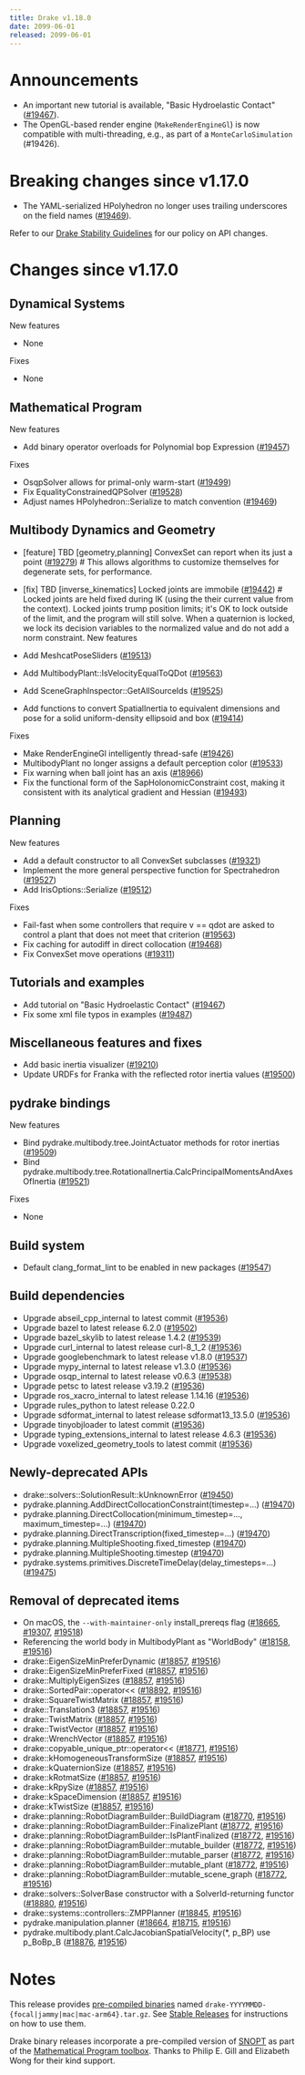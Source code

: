 ```yaml
---
title: Drake v1.18.0
date: 2099-06-01
released: 2099-06-01
---
```


# Announcements

* An important new tutorial is available, "Basic Hydroelastic Contact"
  ([#19467][_#19467]).
* The OpenGL-based render engine (`MakeRenderEngineGl`) is now compatible with
  multi-threading, e.g., as part of a `MonteCarloSimulation` (#19426).

# Breaking changes since v1.17.0

* The YAML-serialized HPolyhedron no longer uses trailing underscores on the
  field names ([#19469][_#19469]).

Refer to our [Drake Stability Guidelines](/stable.html) for our policy
on API changes.

# Changes since v1.17.0

## Dynamical Systems

<!-- <relnotes for systems go here> -->

New features

* None

Fixes

* None

## Mathematical Program

<!-- <relnotes for solvers go here> -->

New features

* Add binary operator overloads for Polynomial bop Expression ([#19457][_#19457])

Fixes

* OsqpSolver allows for primal-only warm-start ([#19499][_#19499])
* Fix EqualityConstrainedQPSolver ([#19528][_#19528])
* Adjust names HPolyhedron::Serialize to match convention ([#19469][_#19469])

## Multibody Dynamics and Geometry

<!-- <relnotes for geometry,multibody go here> -->

* [feature] TBD [geometry,planning] ConvexSet can report when its just a point ([#19279][_#19279])  # This allows algorithms to customize themselves for degenerate sets, for performance.
* [fix] TBD [inverse_kinematics] Locked joints are immobile ([#19442][_#19442])  # Locked joints are held fixed during IK (using the their current value from the context). Locked joints trump position limits; it's OK to lock outside of the limit, and the program will still solve. When a quaternion is locked, we lock its decision variables to the normalized value and do not add a norm constraint.
New features

* Add MeshcatPoseSliders ([#19513][_#19513])
* Add MultibodyPlant::IsVelocityEqualToQDot ([#19563][_#19563])
* Add SceneGraphInspector::GetAllSourceIds ([#19525][_#19525])
* Add functions to convert SpatialInertia to equivalent dimensions and pose for a solid uniform-density ellipsoid and box ([#19414][_#19414])

Fixes

* Make RenderEngineGl intelligently thread-safe ([#19426][_#19426])
* MultibodyPlant no longer assigns a default perception color ([#19533][_#19533])
* Fix warning when ball joint has an axis ([#18966][_#18966])
* Fix the functional form of the SapHolonomicConstraint cost, making it consistent with its analytical gradient and Hessian ([#19493][_#19493])

## Planning

<!-- <relnotes for planning go here> -->

New features

* Add a default constructor to all ConvexSet subclasses ([#19321][_#19321])
* Implement the more general perspective function for Spectrahedron ([#19527][_#19527])
* Add IrisOptions::Serialize ([#19512][_#19512])

Fixes

* Fail-fast when some controllers that require v == qdot are asked to control a plant that does not meet that criterion ([#19563][_#19563])
* Fix caching for autodiff in direct collocation ([#19468][_#19468])
* Fix ConvexSet move operations ([#19311][_#19311])

## Tutorials and examples

<!-- <relnotes for examples,tutorials go here> -->

* Add tutorial on "Basic Hydroelastic Contact" ([#19467][_#19467])
* Fix some xml file typos in examples ([#19487][_#19487])

## Miscellaneous features and fixes

<!-- <relnotes for common,math,lcm,lcmtypes,manipulation,perception,visualization go here> -->

* Add basic inertia visualizer ([#19210][_#19210])
* Update URDFs for Franka with the reflected rotor inertia values ([#19500][_#19500])

## pydrake bindings

<!-- <relnotes for bindings go here> -->

New features

* Bind pydrake.multibody.tree.JointActuator methods for rotor inertias  ([#19509][_#19509])
* Bind pydrake.multibody.tree.RotationalInertia.CalcPrincipalMomentsAndAxesOfInertia ([#19521][_#19521])

Fixes

* None

## Build system

<!-- <relnotes for cmake,doc,setup,third_party,tools go here> -->

* Default clang_format_lint to be enabled in new packages ([#19547][_#19547])

## Build dependencies

<!-- <relnotes for workspace go here> -->

* Upgrade abseil_cpp_internal to latest commit ([#19536][_#19536])
* Upgrade bazel to latest release 6.2.0 ([#19502][_#19502])
* Upgrade bazel_skylib to latest release 1.4.2 ([#19539][_#19539])
* Upgrade curl_internal to latest release curl-8_1_2 ([#19536][_#19536])
* Upgrade googlebenchmark to latest release v1.8.0 ([#19537][_#19537])
* Upgrade mypy_internal to latest release v1.3.0 ([#19536][_#19536])
* Upgrade osqp_internal to latest release v0.6.3 ([#19538][_#19538])
* Upgrade petsc to latest release v3.19.2 ([#19536][_#19536])
* Upgrade ros_xacro_internal to latest release 1.14.16 ([#19536][_#19536])
* Upgrade rules_python to latest release 0.22.0
* Upgrade sdformat_internal to latest release sdformat13_13.5.0 ([#19536][_#19536])
* Upgrade tinyobjloader to latest commit ([#19536][_#19536])
* Upgrade typing_extensions_internal to latest release 4.6.3 ([#19536][_#19536])
* Upgrade voxelized_geometry_tools to latest commit ([#19536][_#19536])

## Newly-deprecated APIs

* drake::solvers::SolutionResult::kUnknownError ([#19450][_#19450])
* pydrake.planning.AddDirectCollocationConstraint(timestep=...) ([#19470][_#19470])
* pydrake.planning.DirectCollocation(minimum_timestep=..., maximum_timestep=...) ([#19470][_#19470])
* pydrake.planning.DirectTranscription(fixed_timestep=...) ([#19470][_#19470])
* pydrake.planning.MultipleShooting.fixed_timestep ([#19470][_#19470])
* pydrake.planning.MultipleShooting.timestep ([#19470][_#19470])
* pydrake.systems.primitives.DiscreteTimeDelay(delay_timesteps=...)  ([#19475][_#19475])

## Removal of deprecated items

* On macOS, the `--with-maintainer-only` install_prereqs flag ([#18665][_#18665], [#19307][_#19307], [#19518][_#19518])
* Referencing the world body in MultibodyPlant as "WorldBody" ([#18158][_#18158], [#19516][_#19516])
* drake::EigenSizeMinPreferDynamic ([#18857][_#18857], [#19516][_#19516])
* drake::EigenSizeMinPreferFixed ([#18857][_#18857], [#19516][_#19516])
* drake::MultiplyEigenSizes ([#18857][_#18857], [#19516][_#19516])
* drake::SortedPair::operator<< ([#18892][_#18892], [#19516][_#19516])
* drake::SquareTwistMatrix ([#18857][_#18857], [#19516][_#19516])
* drake::Translation3 ([#18857][_#18857], [#19516][_#19516])
* drake::TwistMatrix ([#18857][_#18857], [#19516][_#19516])
* drake::TwistVector ([#18857][_#18857], [#19516][_#19516])
* drake::WrenchVector ([#18857][_#18857], [#19516][_#19516])
* drake::copyable_unique_ptr::operator<< ([#18771][_#18771], [#19516][_#19516])
* drake::kHomogeneousTransformSize ([#18857][_#18857], [#19516][_#19516])
* drake::kQuaternionSize ([#18857][_#18857], [#19516][_#19516])
* drake::kRotmatSize ([#18857][_#18857], [#19516][_#19516])
* drake::kRpySize ([#18857][_#18857], [#19516][_#19516])
* drake::kSpaceDimension ([#18857][_#18857], [#19516][_#19516])
* drake::kTwistSize ([#18857][_#18857], [#19516][_#19516])
* drake::planning::RobotDiagramBuilder::BuildDiagram ([#18770][_#18770], [#19516][_#19516])
* drake::planning::RobotDiagramBuilder::FinalizePlant ([#18772][_#18772], [#19516][_#19516]) 
* drake::planning::RobotDiagramBuilder::IsPlantFinalized ([#18772][_#18772], [#19516][_#19516]) 
* drake::planning::RobotDiagramBuilder::mutable_builder ([#18772][_#18772], [#19516][_#19516]) 
* drake::planning::RobotDiagramBuilder::mutable_parser ([#18772][_#18772], [#19516][_#19516]) 
* drake::planning::RobotDiagramBuilder::mutable_plant ([#18772][_#18772], [#19516][_#19516]) 
* drake::planning::RobotDiagramBuilder::mutable_scene_graph ([#18772][_#18772], [#19516][_#19516]) 
* drake::solvers::SolverBase constructor with a SolverId-returning functor ([#18880][_#18880], [#19516][_#19516])
* drake::systems::controllers::ZMPPlanner ([#18845][_#18845], [#19516][_#19516])
* pydrake.manipulation.planner ([#18664][_#18664], [#18715][_#18715], [#19516][_#19516])
* pydrake.multibody.plant.CalcJacobianSpatialVelocity(*, p_BP) use p_BoBp_B ([#18876][_#18876], [#19516][_#19516])

# Notes


This release provides [pre-compiled binaries](https://github.com/RobotLocomotion/drake/releases/tag/v1.18.0) named
``drake-YYYYMMDD-{focal|jammy|mac|mac-arm64}.tar.gz``. See [Stable Releases](/from_binary.html#stable-releases) for instructions on how to use them.

Drake binary releases incorporate a pre-compiled version of [SNOPT](https://ccom.ucsd.edu/~optimizers/solvers/snopt/) as part of the
[Mathematical Program toolbox](https://drake.mit.edu/doxygen_cxx/group__solvers.html). Thanks to
Philip E. Gill and Elizabeth Wong for their kind support.

<!-- <begin issue links> -->
[_#18158]: https://github.com/RobotLocomotion/drake/pull/18158
[_#18664]: https://github.com/RobotLocomotion/drake/pull/18664
[_#18665]: https://github.com/RobotLocomotion/drake/pull/18665
[_#18715]: https://github.com/RobotLocomotion/drake/pull/18715
[_#18770]: https://github.com/RobotLocomotion/drake/pull/18770
[_#18771]: https://github.com/RobotLocomotion/drake/pull/18771
[_#18772]: https://github.com/RobotLocomotion/drake/pull/18772
[_#18845]: https://github.com/RobotLocomotion/drake/pull/18845
[_#18857]: https://github.com/RobotLocomotion/drake/pull/18857
[_#18876]: https://github.com/RobotLocomotion/drake/pull/18876
[_#18880]: https://github.com/RobotLocomotion/drake/pull/18880
[_#18892]: https://github.com/RobotLocomotion/drake/pull/18892
[_#18966]: https://github.com/RobotLocomotion/drake/pull/18966
[_#19210]: https://github.com/RobotLocomotion/drake/pull/19210
[_#19279]: https://github.com/RobotLocomotion/drake/pull/19279
[_#19307]: https://github.com/RobotLocomotion/drake/pull/19307
[_#19311]: https://github.com/RobotLocomotion/drake/pull/19311
[_#19321]: https://github.com/RobotLocomotion/drake/pull/19321
[_#19414]: https://github.com/RobotLocomotion/drake/pull/19414
[_#19426]: https://github.com/RobotLocomotion/drake/pull/19426
[_#19442]: https://github.com/RobotLocomotion/drake/pull/19442
[_#19450]: https://github.com/RobotLocomotion/drake/pull/19450
[_#19457]: https://github.com/RobotLocomotion/drake/pull/19457
[_#19467]: https://github.com/RobotLocomotion/drake/pull/19467
[_#19468]: https://github.com/RobotLocomotion/drake/pull/19468
[_#19469]: https://github.com/RobotLocomotion/drake/pull/19469
[_#19470]: https://github.com/RobotLocomotion/drake/pull/19470
[_#19475]: https://github.com/RobotLocomotion/drake/pull/19475
[_#19487]: https://github.com/RobotLocomotion/drake/pull/19487
[_#19493]: https://github.com/RobotLocomotion/drake/pull/19493
[_#19499]: https://github.com/RobotLocomotion/drake/pull/19499
[_#19500]: https://github.com/RobotLocomotion/drake/pull/19500
[_#19502]: https://github.com/RobotLocomotion/drake/pull/19502
[_#19509]: https://github.com/RobotLocomotion/drake/pull/19509
[_#19512]: https://github.com/RobotLocomotion/drake/pull/19512
[_#19513]: https://github.com/RobotLocomotion/drake/pull/19513
[_#19516]: https://github.com/RobotLocomotion/drake/pull/19516
[_#19518]: https://github.com/RobotLocomotion/drake/pull/19518
[_#19521]: https://github.com/RobotLocomotion/drake/pull/19521
[_#19525]: https://github.com/RobotLocomotion/drake/pull/19525
[_#19527]: https://github.com/RobotLocomotion/drake/pull/19527
[_#19528]: https://github.com/RobotLocomotion/drake/pull/19528
[_#19533]: https://github.com/RobotLocomotion/drake/pull/19533
[_#19536]: https://github.com/RobotLocomotion/drake/pull/19536
[_#19537]: https://github.com/RobotLocomotion/drake/pull/19537
[_#19538]: https://github.com/RobotLocomotion/drake/pull/19538
[_#19539]: https://github.com/RobotLocomotion/drake/pull/19539
[_#19547]: https://github.com/RobotLocomotion/drake/pull/19547
[_#19563]: https://github.com/RobotLocomotion/drake/pull/19563
<!-- <end issue links> -->

<!--
  Current oldest_commit 1ee1e1aac46d783fcd8504ee88c8b28944884d05 (exclusive).
  Current newest_commit 8d2fee214cc091207d0cc8b3955991e7aae6b413 (inclusive).
-->
